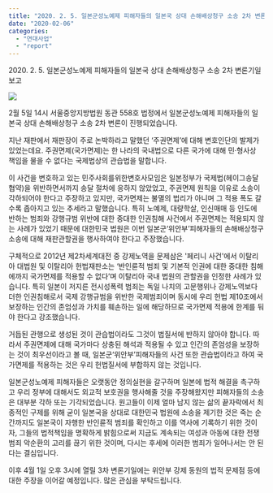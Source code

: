 ```yaml
---
title: "2020. 2. 5. 일본군성노예제 피해자들의 일본국 상대 손해배상청구 소송 2차 변론기일 보고"
date: "2020-02-06"
categories: 
  - "연대사업"
  - "report"
---
```


2020\. 2. 5. 일본군성노예제 피해자들의 일본국 상대 손해배상청구 소송 2차 변론기일 보고

![](https://womenandwar.net/kr/wp-content/uploads/2020/02/20200206_일본국상대소송제2차변론기일.jpg)

2월 5일 14시 서울중앙지방법원 동관 558호 법정에서 일본군성노예제 피해자들의 일본국 상대 손해배상청구 소송 2차 변론이 진행되었습니다.

지난 재판에서 재판장이 주로 논박하라고 말했던 ‘주권면제’에 대해 변호인단의 발제가 있었는데요. 주권면제(국가면제)는 한 나라의 국내법으로 다른 국가에 대해 민·형사상 책임을 물을 수 없다는 국제법상의 관습법을 말합니다.

이 사건을 변호하고 있는 민주사회를위한변호사모임은 일본정부가 국제법(헤이그송달협약)을 위반하면서까지 송달 절차에 응하지 않았었고, 주권면제 원칙을 이유로 소송이 각하되어야 한다고 주장하고 있지만, 국가면제는 불멸의 법리가 아니며 그 적용 폭도 갈수록 좁아지고 있는 추세라고 말했습니다. 특히 노예제, 대량학살, 인신매매 등 인도에 반하는 범죄와 강행규범 위반에 대한 중대한 인권침해 사건에서 주권면제는 적용되지 않는 사례가 있었기 때문에 대한민국 법원은 이번 일본군‘위안부’피해자들의 손해배상청구 소송에 대해 재판관할권을 행사하여야 한다고 주장했습니다.

구체적으로 2012년 제2차세계대전 중 강제노역을 문제삼은 '페리니 사건'에서 이탈리아 대법원 및 이탈리아 헌법재판소는 ‘반인륜적 범죄 및 기본적 인권에 대한 중대한 침해에까지 국가면제를 적용할 수 없다’며 이탈리아 국내 법원의 관할권을 인정한 사례가 있습니다. 특히 일본이 저지른 전시성폭력 범죄는 독일 나치의 고문행위나 강제노역보다 더한 인권침해로서 국제 강행규범을 위반한 국제범죄이며 동시에 우리 헌법 제10조에서 보장하는 인간의 존엄성과 가치를 훼손하는 일에 해당하므로 국가면제 적용에 한계를 둬야 한다고 강조했습니다.

거듭된 관행으로 생성된 것이 관습법이라도 그것이 법질서에 반하지 않아야 합니다. 따라서 주권면제에 대해 국가마다 상충된 해석과 적용될 수 있고 인간의 존엄성을 보장하는 것이 최우선이라고 볼 때, 일본군‘위안부’피해자들의 사건 또한 관습법이라고 하여 국가면제를 적용하는 것은 우리 헌법질서에 부합하지 않는 것입니다.

일본군성노예제 피해자들은 오랫동안 정의실현을 갈구하며 일본에 법적 해결을 촉구하고 우리 정부에 대해서도 외교적 보호권을 행사해줄 것을 주장해왔지만 피해자들의 소송은 대부분 각하 또는 기각되었습니다. 원고들이 이제 얼마 남지 않는 삶의 끝자락에서 최종적인 구제를 위해 굳이 일본국을 상대로 대한민국 법원에 소송을 제기한 것은 죽는 순간까지도 일본국이 자행한 반인륜적 범죄를 확인하고 이를 역사에 기록하기 위한 것이자, 그들의 법적책임을 명확하게 밝힘으로써 지금도 계속되는 여성과 아동에 대한 전쟁범죄 악순환의 고리를 끊기 위한 것이며, 다시는 후세에 이러한 범죄가 일어나서는 안 된다는 결심입니다.

이후 4월 1일 오후 3시에 열릴 3차 변론기일에는 위안부 강제 동원의 법적 문제점 등에 대한 주장을 이어갈 예정입니다. 많은 관심을 부탁드립니다.
